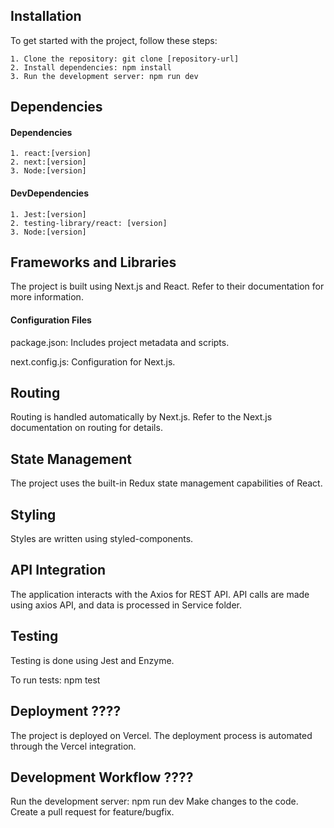 ## Installation

To get started with the project, follow these steps:

    1. Clone the repository: git clone [repository-url]
    2. Install dependencies: npm install
    3. Run the development server: npm run dev

## Dependencies

#### Dependencies
    1. react:[version]
    2. next:[version]
    3. Node:[version]

#### DevDependencies
    1. Jest:[version]
    2. testing-library/react: [version]
    3. Node:[version]

## Frameworks and Libraries

The project is built using Next.js and React. Refer to their documentation for more information.

#### Configuration Files
package.json: Includes project metadata and scripts.

next.config.js: Configuration for Next.js.

## Routing
Routing is handled automatically by Next.js. Refer to the Next.js documentation on routing for details.

## State Management
The project uses the built-in Redux state management capabilities of React.

## Styling
Styles are written using styled-components. 

## API Integration
The application interacts with the Axios for REST API. API calls are made using axios API, and data is processed in Service folder.

## Testing
Testing is done using Jest and Enzyme.

To run tests: npm test

## Deployment ????
The project is deployed on Vercel. The deployment process is automated through the Vercel integration.

## Development Workflow  ????
Run the development server: npm run dev
Make changes to the code.
Create a pull request for feature/bugfix.


